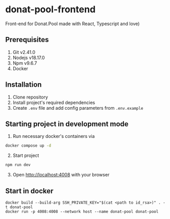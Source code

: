 # donat-pool-frontend

Front-end for Donat.Pool made with React, Typescript and love)

## Prerequisites

1. Git v2.41.0
2. Nodejs v18.17.0
3. Npm v9.6.7
4. Docker

## Installation

1. Clone repository
2. Install project's required dependencies
3. Create `.env` file and add config parameters from `.env.example`

## Starting project in development mode

1. Run necessary docker's containers via

```bash
docker compose up -d
```

2. Start project

```bash
npm run dev
```

3. Open [http://localhost:4008](http://localhost:4008) with your browser

## Start in docker

```
docker build --build-arg SSH_PRIVATE_KEY="$(cat <path to id_rsa>)" . -t donat-pool
docker run -p 4008:4008 --network host --name donat-pool donat-pool
```
